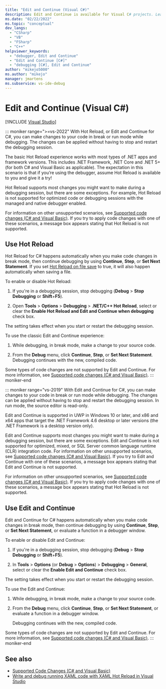 ```yaml
---
title: "Edit and Continue (Visual C#)"
description: Edit and Continue is available for Visual C# projects. Learn what edits are supported, and how to can control whether, and when, your edits are applied.
ms.date: "02/22/2022"
ms.topic: "conceptual"
dev_langs:
  - "CSharp"
  - "VB"
  - "FSharp"
  - "C++"
helpviewer_keywords:
  - "debugger, Edit and Continue"
  - "Edit and Continue [C#]"
  - "debugging [C#], Edit and Continue"
author: "mikejo5000"
ms.author: "mikejo"
manager: jmartens
ms.subservice: vs-ide-debug
---
```

# Edit and Continue (Visual C#)

 [!INCLUDE [Visual Studio](~/includes/applies-to-version/vs-windows-only.md)]

::: moniker range=">=vs-2022"
With Hot Reload, or Edit and Continue for C#, you can make changes to your code in break or run mode while debugging. The changes can be applied without having to stop and restart the debugging session.

The basic Hot Reload experience works with most types of .NET apps and framework versions. This includes .NET Framework, .NET Core and .NET 5+ (for both C# and Visual Basic as applicable). The expectation in this scenario is that if you’re using the debugger, assume Hot Reload is available to you and give it a try!

Hot Reload supports most changes you might want to make during a debugging session, but there are some exceptions. For example, Hot Reload is not supported for optimized code or debugging sessions with the managed and native debugger enabled.

For information on other unsupported scenarios, see [Supported code changes (C# and Visual Basic)](../debugger/supported-code-changes-csharp.md). If you try to apply code changes with one of these scenarios, a message box appears stating that Hot Reload is not supported.

## Use Hot Reload

Hot Reload for C# happens automatically when you make code changes in break mode, then continue debugging by using **Continue**, **Step**, or **Set Next Statement**. If you set [Hot Reload on file save](hot-reload.md#configure-hot-reload) to true, it will also happen automatically when saving a file.

To enable or disable Hot Reload:

1. If you're in a debugging session, stop debugging (**Debug** > **Stop Debugging** or **Shift**+**F5**).

1. Open **Tools** > **Options** > **Debugging** > **.NET/C++ Hot Reload**, select or clear the **Enable Hot Reload and Edit and Continue when debugging** check box.

The setting takes effect when you start or restart the debugging session.

To use the classic Edit and Continue experience:

1. While debugging, in break mode, make a change to your source code.

1. From the **Debug** menu, click **Continue**, **Step**, or **Set Next Statement**. Debugging continues with the new, compiled code.

Some types of code changes are not supported by Edit and Continue. For more information, see [Supported code changes (C# and Visual Basic)](../debugger/supported-code-changes-csharp.md).
::: moniker-end

::: moniker range="vs-2019"
With Edit and Continue for C#, you can make changes to your code in break or run mode while debugging. The changes can be applied without having to stop and restart the debugging session. In run mode, the source editor is read-only.

Edit and Continue is supported in UWP in Windows 10 or later, and x86 and x64 apps that target the .NET Framework 4.6 desktop or later versions (the .NET Framework is a desktop version only).

Edit and Continue supports most changes you might want to make during a debugging session, but there are some exceptions. Edit and Continue is not supported for optimized, mixed, or SQL Server common language runtime (CLR) integration code. For information on other unsupported scenarios, see [Supported code changes (C# and Visual Basic)](../debugger/supported-code-changes-csharp.md). If you try to Edit and Continue with one of these scenarios, a message box appears stating that Edit and Continue is not supported.

For information on other unsupported scenarios, see [Supported code changes (C# and Visual Basic)](../debugger/supported-code-changes-csharp.md). If you try to apply code changes with one of these scenarios, a message box appears stating that Hot Reload is not supported.

## Use Edit and Continue

Edit and Continue for C# happens automatically when you make code changes in break mode, then continue debugging by using **Continue**, **Step**, or **Set Next Statement**, or evaluate a function in a debugger window.

To enable or disable Edit and Continue:

1. If you're in a debugging session, stop debugging (**Debug** > **Stop Debugging** or **Shift**+**F5**).

1. In **Tools** > **Options** (or **Debug** > **Options**) > **Debugging** > **General**, select or clear the **Enable Edit and Continue** check box.

The setting takes effect when you start or restart the debugging session.

To use the Edit and Continue:

1. While debugging, in break mode, make a change to your source code.

1. From the **Debug** menu, click **Continue**, **Step**, or **Set Next Statement**, or evaluate a function in a debugger window.

   Debugging continues with the new, compiled code.

Some types of code changes are not supported by Edit and Continue. For more information, see [Supported code changes (C# and Visual Basic)](../debugger/supported-code-changes-csharp.md).
::: moniker-end

## See also

- [Supported Code Changes (C# and Visual Basic)](../debugger/supported-code-changes-csharp.md)
- [Write and debug running XAML code with XAML Hot Reload in Visual Studio](../xaml-tools/xaml-hot-reload.md)
